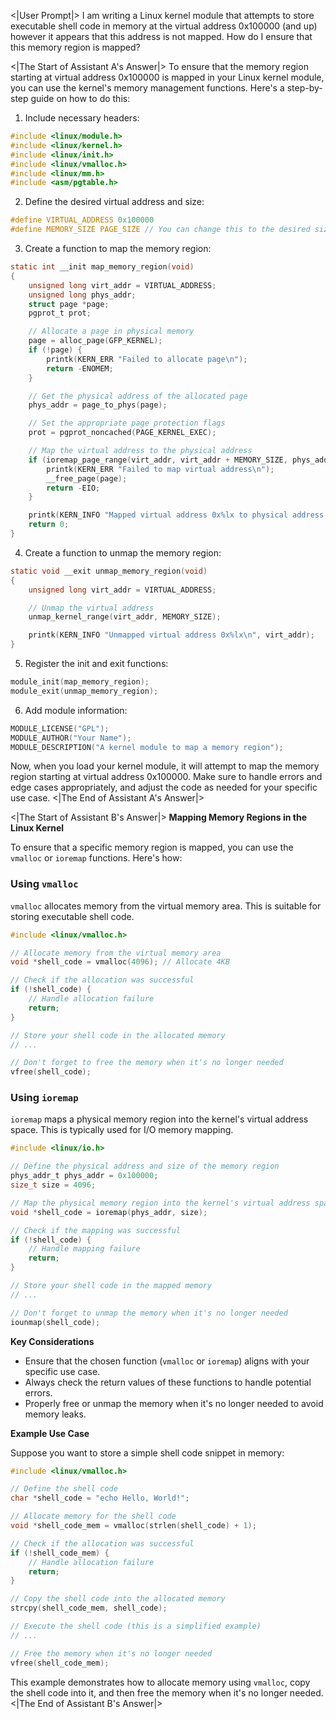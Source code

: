 <|User Prompt|>
I am writing a Linux kernel module that attempts to store executable shell code in memory at the virtual address 0x100000 (and up) however it appears that this address is not mapped. How do I ensure that this memory region is mapped?

<|The Start of Assistant A's Answer|>
To ensure that the memory region starting at virtual address 0x100000 is mapped in your Linux kernel module, you can use the kernel's memory management functions. Here's a step-by-step guide on how to do this:

1. Include necessary headers:

```c
#include <linux/module.h>
#include <linux/kernel.h>
#include <linux/init.h>
#include <linux/vmalloc.h>
#include <linux/mm.h>
#include <asm/pgtable.h>
```

2. Define the desired virtual address and size:

```c
#define VIRTUAL_ADDRESS 0x100000
#define MEMORY_SIZE PAGE_SIZE // You can change this to the desired size
```

3. Create a function to map the memory region:

```c
static int __init map_memory_region(void)
{
    unsigned long virt_addr = VIRTUAL_ADDRESS;
    unsigned long phys_addr;
    struct page *page;
    pgprot_t prot;

    // Allocate a page in physical memory
    page = alloc_page(GFP_KERNEL);
    if (!page) {
        printk(KERN_ERR "Failed to allocate page\n");
        return -ENOMEM;
    }

    // Get the physical address of the allocated page
    phys_addr = page_to_phys(page);

    // Set the appropriate page protection flags
    prot = pgprot_noncached(PAGE_KERNEL_EXEC);

    // Map the virtual address to the physical address
    if (ioremap_page_range(virt_addr, virt_addr + MEMORY_SIZE, phys_addr, prot)) {
        printk(KERN_ERR "Failed to map virtual address\n");
        __free_page(page);
        return -EIO;
    }

    printk(KERN_INFO "Mapped virtual address 0x%lx to physical address 0x%lx\n", virt_addr, phys_addr);
    return 0;
}
```

4. Create a function to unmap the memory region:

```c
static void __exit unmap_memory_region(void)
{
    unsigned long virt_addr = VIRTUAL_ADDRESS;

    // Unmap the virtual address
    unmap_kernel_range(virt_addr, MEMORY_SIZE);

    printk(KERN_INFO "Unmapped virtual address 0x%lx\n", virt_addr);
}
```

5. Register the init and exit functions:

```c
module_init(map_memory_region);
module_exit(unmap_memory_region);
```

6. Add module information:

```c
MODULE_LICENSE("GPL");
MODULE_AUTHOR("Your Name");
MODULE_DESCRIPTION("A kernel module to map a memory region");
```

Now, when you load your kernel module, it will attempt to map the memory region starting at virtual address 0x100000. Make sure to handle errors and edge cases appropriately, and adjust the code as needed for your specific use case.
<|The End of Assistant A's Answer|>

<|The Start of Assistant B's Answer|>
**Mapping Memory Regions in the Linux Kernel**

To ensure that a specific memory region is mapped, you can use the `vmalloc` or `ioremap` functions. Here's how:

### Using `vmalloc`

`vmalloc` allocates memory from the virtual memory area. This is suitable for storing executable shell code.

```c
#include <linux/vmalloc.h>

// Allocate memory from the virtual memory area
void *shell_code = vmalloc(4096); // Allocate 4KB

// Check if the allocation was successful
if (!shell_code) {
    // Handle allocation failure
    return;
}

// Store your shell code in the allocated memory
// ...

// Don't forget to free the memory when it's no longer needed
vfree(shell_code);
```

### Using `ioremap`

`ioremap` maps a physical memory region into the kernel's virtual address space. This is typically used for I/O memory mapping.

```c
#include <linux/io.h>

// Define the physical address and size of the memory region
phys_addr_t phys_addr = 0x100000;
size_t size = 4096;

// Map the physical memory region into the kernel's virtual address space
void *shell_code = ioremap(phys_addr, size);

// Check if the mapping was successful
if (!shell_code) {
    // Handle mapping failure
    return;
}

// Store your shell code in the mapped memory
// ...

// Don't forget to unmap the memory when it's no longer needed
iounmap(shell_code);
```

**Key Considerations**

- Ensure that the chosen function (`vmalloc` or `ioremap`) aligns with your specific use case.
- Always check the return values of these functions to handle potential errors.
- Properly free or unmap the memory when it's no longer needed to avoid memory leaks.

**Example Use Case**

Suppose you want to store a simple shell code snippet in memory:

```c
#include <linux/vmalloc.h>

// Define the shell code
char *shell_code = "echo Hello, World!";

// Allocate memory for the shell code
void *shell_code_mem = vmalloc(strlen(shell_code) + 1);

// Check if the allocation was successful
if (!shell_code_mem) {
    // Handle allocation failure
    return;
}

// Copy the shell code into the allocated memory
strcpy(shell_code_mem, shell_code);

// Execute the shell code (this is a simplified example)
// ...

// Free the memory when it's no longer needed
vfree(shell_code_mem);
```

This example demonstrates how to allocate memory using `vmalloc`, copy the shell code into it, and then free the memory when it's no longer needed.
<|The End of Assistant B's Answer|>